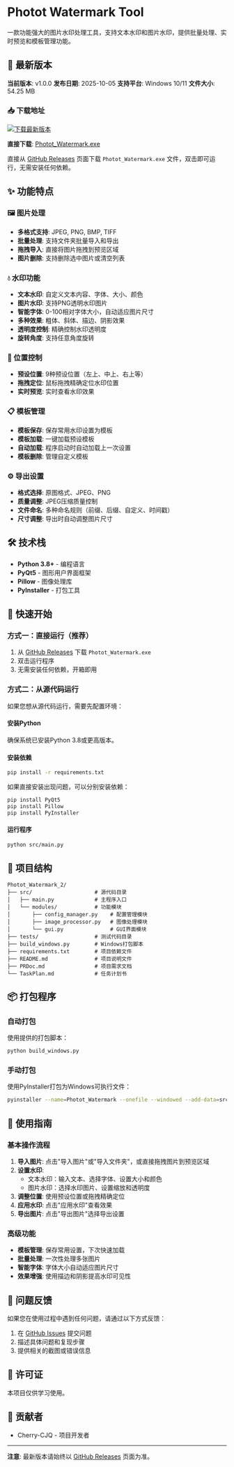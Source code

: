 # Photot Watermark Tool

一款功能强大的图片水印处理工具，支持文本水印和图片水印，提供批量处理、实时预览和模板管理功能。

## 🚀 最新版本

**当前版本**: v1.0.0
**发布日期**: 2025-10-05
**支持平台**: Windows 10/11
**文件大小**: 54.25 MB

### 📥 下载地址

[![下载最新版本](https://img.shields.io/badge/Download-v1.0.0-blue)](https://github.com/Cherry-CJQ/Photot_Watermark_2/releases/latest)

**直接下载**: [Photot_Watermark.exe](dist/Photot_Watermark.exe)

直接从 [GitHub Releases](https://github.com/Cherry-CJQ/Photot_Watermark_2/releases/latest) 页面下载 `Photot_Watermark.exe` 文件，双击即可运行，无需安装任何依赖。

## ✨ 功能特点

### 🖼️ 图片处理
- **多格式支持**: JPEG, PNG, BMP, TIFF
- **批量处理**: 支持文件夹批量导入和导出
- **拖拽导入**: 直接将图片拖拽到预览区域
- **图片删除**: 支持删除选中图片或清空列表

### 💧 水印功能
- **文本水印**: 自定义文本内容、字体、大小、颜色
- **图片水印**: 支持PNG透明水印图片
- **智能字体**: 0-100相对字体大小，自动适应图片尺寸
- **多种效果**: 粗体、斜体、描边、阴影效果
- **透明度控制**: 精确控制水印透明度
- **旋转角度**: 支持任意角度旋转

### 🎯 位置控制
- **预设位置**: 9种预设位置（左上、中上、右上等）
- **拖拽定位**: 鼠标拖拽精确定位水印位置
- **实时预览**: 实时查看水印效果

### 📋 模板管理
- **模板保存**: 保存常用水印设置为模板
- **模板加载**: 一键加载预设模板
- **自动加载**: 程序启动时自动加载上一次设置
- **模板删除**: 管理自定义模板

### ⚙️ 导出设置
- **格式选择**: 原图格式、JPEG、PNG
- **质量调整**: JPEG压缩质量控制
- **文件命名**: 多种命名规则（前缀、后缀、自定义、时间戳）
- **尺寸调整**: 导出时自动调整图片尺寸

## 🛠️ 技术栈

- **Python 3.8+** - 编程语言
- **PyQt5** - 图形用户界面框架
- **Pillow** - 图像处理库
- **PyInstaller** - 打包工具

## 🚀 快速开始

### 方式一：直接运行（推荐）
1. 从 [GitHub Releases](https://github.com/Cherry-CJQ/Photot_Watermark_2/releases/latest) 下载 `Photot_Watermark.exe`
2. 双击运行程序
3. 无需安装任何依赖，开箱即用

### 方式二：从源代码运行
如果您想从源代码运行，需要先配置环境：

#### 安装Python
确保系统已安装Python 3.8或更高版本。

#### 安装依赖
```bash
pip install -r requirements.txt
```

如果直接安装出现问题，可以分别安装依赖：
```bash
pip install PyQt5
pip install Pillow
pip install PyInstaller
```

#### 运行程序
```bash
python src/main.py
```

## 📁 项目结构
```
Photot_Watermark_2/
├── src/                    # 源代码目录
│   ├── main.py             # 主程序入口
│   └── modules/            # 功能模块
│       ├── config_manager.py    # 配置管理模块
│       ├── image_processor.py   # 图像处理模块
│       └── gui.py               # GUI界面模块
├── tests/                  # 测试代码目录
├── build_windows.py        # Windows打包脚本
├── requirements.txt        # 项目依赖文件
├── README.md               # 项目说明文件
├── PRDoc.md                # 项目需求文档
└── TaskPlan.md             # 任务计划书
```

## 📦 打包程序

### 自动打包
使用提供的打包脚本：
```bash
python build_windows.py
```

### 手动打包
使用PyInstaller打包为Windows可执行文件：
```bash
pyinstaller --name=Photot_Watermark --onefile --windowed --add-data=src/modules;modules src/main.py
```

## 📖 使用指南

### 基本操作流程
1. **导入图片**: 点击"导入图片"或"导入文件夹"，或直接拖拽图片到预览区域
2. **设置水印**:
   - 文本水印：输入文本、选择字体、设置大小和颜色
   - 图片水印：选择水印图片、设置缩放和透明度
3. **调整位置**: 使用预设位置或拖拽精确定位
4. **应用水印**: 点击"应用水印"查看效果
5. **导出图片**: 点击"导出图片"选择导出设置

### 高级功能
- **模板管理**: 保存常用设置，下次快速加载
- **批量处理**: 一次性处理多张图片
- **智能字体**: 字体大小自动适应图片尺寸
- **效果增强**: 使用描边和阴影提高水印可见性

## 🐛 问题反馈

如果您在使用过程中遇到任何问题，请通过以下方式反馈：
1. 在 [GitHub Issues](https://github.com/Cherry-CJQ/Photot_Watermark_2/issues) 提交问题
2. 描述具体问题和复现步骤
3. 提供相关的截图或错误信息

## 📄 许可证

本项目仅供学习使用。

## 👥 贡献者

- Cherry-CJQ - 项目开发者

---

**注意**: 最新版本请始终以 [GitHub Releases](https://github.com/Cherry-CJQ/Photot_Watermark_2/releases) 页面为准。